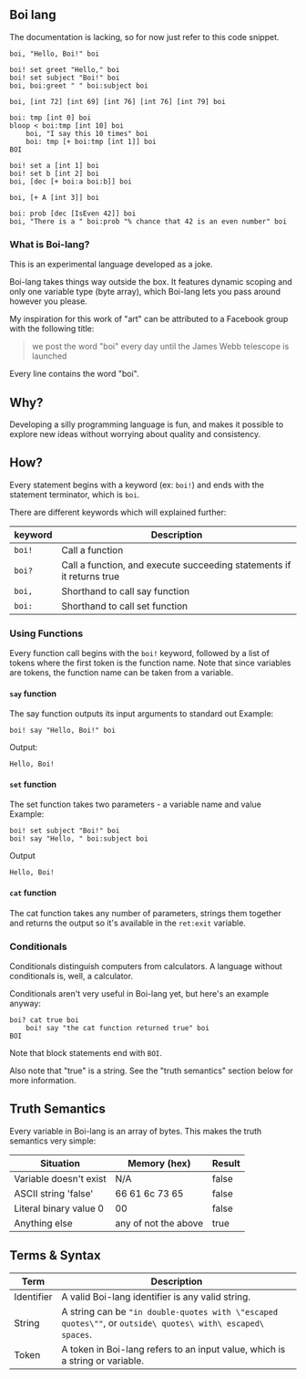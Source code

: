 Boi lang
--------

The documentation is lacking, so for now just refer to this code snippet.

```
boi, "Hello, Boi!" boi

boi! set greet "Hello," boi
boi! set subject "Boi!" boi
boi, boi:greet " " boi:subject boi

boi, [int 72] [int 69] [int 76] [int 76] [int 79] boi

boi: tmp [int 0] boi
bloop < boi:tmp [int 10] boi
	boi, "I say this 10 times" boi
	boi: tmp [+ boi:tmp [int 1]] boi
BOI

boi! set a [int 1] boi
boi! set b [int 2] boi
boi, [dec [+ boi:a boi:b]] boi

boi, [+ A [int 3]] boi

boi: prob [dec [IsEven 42]] boi
boi, "There is a " boi:prob "% chance that 42 is an even number" boi

```

### What is Boi-lang?
This is an experimental language developed as a joke.

Boi-lang takes things way outside the box. It features dynamic scoping
and only one variable type (byte array), which Boi-lang lets you pass
around however you please.

My inspiration for this work of "art" can be attributed to a Facebook group with
the following title:
> we post the word "boi" every day until the James Webb telescope is launched

Every line contains the word "boi".

## Why?
Developing a silly programming language is fun, and makes it possible to
explore new ideas without worrying about quality and consistency.

## How?
Every statement begins with a keyword (ex: `boi!`) and ends with the
statement terminator, which is `boi`.

There are different keywords which will explained further:

| keyword | Description |
| ------- | ----------- |
| `boi!`  | Call a function |
| `boi?`  | Call a function, and execute succeeding statements if it returns true |
| `boi,`  | Shorthand to call say function |
| `boi:`  | Shorthand to call set function |

### Using Functions
Every function call begins with the `boi!` keyword, followed by a list of tokens
where the first token is the function name. Note that since variables are tokens,
the function name can be taken from a variable.

#### `say` function
The say function outputs its input arguments to standard out
Example:
```
boi! say "Hello, Boi!" boi
```
Output:
```
Hello, Boi!
```
#### `set` function
The set function takes two parameters - a variable name and value
Example:
```
boi! set subject "Boi!" boi
boi! say "Hello, " boi:subject boi
```
Output
```
Hello, Boi!
```

#### `cat` function
The cat function takes any number of parameters, strings them
together and returns the output so it's available in the
`ret:exit` variable.

### Conditionals
Conditionals distinguish computers from calculators. A language without conditionals
is, well, a calculator. 

Conditionals aren't very useful in Boi-lang yet, but here's an example anyway:
```
boi? cat true boi
    boi! say "the cat function returned true" boi
BOI
```

Note that block statements end with `BOI`.

Also note that "true" is a string. See the "truth semantics" section
below for more information.

## Truth Semantics
Every variable in Boi-lang is an array of bytes. This makes the truth
semantics very simple:

| Situation | Memory (hex) | Result |
| --------- | ------------ | ------ |
| Variable doesn't exist | N/A | false |
| ASCII string 'false' | 66 61 6c 73 65 | false |
| Literal binary value 0 | 00 | false |
| Anything else | any of not the above | true |

## Terms & Syntax
| Term | Description |
| ---- | ----------- |
| Identifier | A valid Boi-lang identifier is any valid string. |
| String | A string can be `"in double-quotes with \"escaped quotes\""`, or `outside\ quotes\ with\ escaped\ spaces`. |
| Token | A token in Boi-lang refers to an input value, which is a string or variable. |
